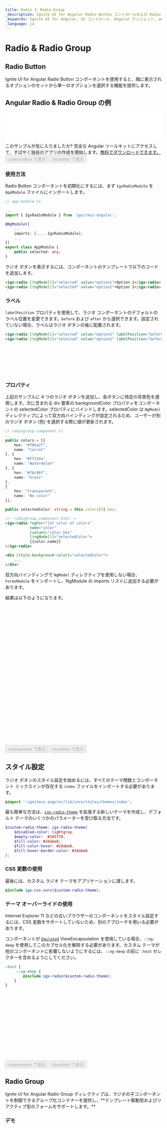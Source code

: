 ```yaml
---
title: Radio と Radio Group
_description: Ignite UI for Angular Radio Button コントロールおよび Radio Group コントロールは、テンプレート主導およびリアクティブ フォームで選択可能なオプションのリストを表示します。
_keywords: Ignite UI for Angular, UI コントロール, Angular ウィジェット, web ウィジェット, UI ウィジェット, Angular, ネイティブ Angular コンポーネント スィート, ネイティブ Angular コントロール, ネイティブ Angular コンポーネント ライブラリ, Angular Radio Button コンポーネント, Angular Radio Button コントロール, Angular Radio Group コンポーネント, Angular Radio Group コントロール
_language: ja
---
```


# Radio & Radio Group

## Radio Button
<p class="highlight">Ignite UI for Angular Radio Button コンポーネントを使用すると、隣に表示されるオプションのセットから単一のオプションを選択する機能を提供します。</p>

## Angular Radio & Radio Group の例
<div class="sample-container loading" style="height: 90px">
    <iframe id="form-elements-sample-iframe" src='{environment:demosBaseUrl}/data-entries/radio-sample-1' width="100%" height="100%" seamless="" frameborder="0" onload="onSampleIframeContentLoaded(this);" alt="Angular Radio & Radio Group の例"></iframe>
</div>
<p style="margin: 0;padding-top: 0.5rem">このサンプルが気に入りましたか? 完全な Angular ツールキットにアクセスして、すばやく独自のアプリの作成を開始します。<a class="no-external-icon mchNoDecorate trackCTA" target="_blank" href="https://jp.infragistics.com/products/ignite-ui-angular/download" data-xd-ga-action="Download" data-xd-ga-label="Ignite UI for Angular">無料でダウンロードできます。</a></p>
<div>
<button data-localize="codesandbox" disabled class="codesandbox-btn" data-iframe-id="form-elements-sample-iframe" data-demos-base-url="{environment:demosBaseUrl}">codesandbox で表示</button>
<button data-localize="stackblitz" disabled class="stackblitz-btn" data-iframe-id="form-elements-sample-iframe" data-demos-base-url="{environment:demosBaseUrl}">StackBlitz で表示</button>
</div>
<div class="divider--half"></div>

### 使用方法

Radio Button コンポーネントを初期化にするには、まず `IgxRadioModule` を `AppModule` ファイルにインポートします。

```typescript
// app.module.ts

...
import { IgxRadioModule } from 'igniteui-angular';

@NgModule({
    ...
    imports: [..., IgxRadioModule],
    ...
})
export class AppModule {
    public selected: any;
}
```

ラジオ ボタンを表示するには、コンポーネントのテンプレートで以下のコードを追加します。

```html
<igx-radio [(ngModel)]="selected" value="option1">Option 1</igx-radio>
<igx-radio [(ngModel)]="selected" value="option2">Option 2</igx-radio>
```

### ラベル

`labelPosition` プロパティを使用して、ラジオ コンポーネントのデフォルトのラベル位置を変更できます。`before` および `after` から選択できます。設定されていない場合、ラベルはラジオ ボタンの後に配置されます。

```html
<igx-radio [(ngModel)]="selected" value="option1" labelPosition="before">Option 1</igx-radio>
<igx-radio [(ngModel)]="selected" value="option2" labelPosition="before">Option 2</igx-radio>
```

<div class="sample-container loading" style="height: 90px">
    <iframe id="radio-sample-3-iframe" data-src='{environment:demosBaseUrl}/data-entries/radio-sample-3' width="100%" height="100%" seamless frameBorder="0" class="lazyload"></iframe>
</div>

### プロパティ
上記のサンプルに 4 つのラジオ ボタンを追加し、各ボタンに特定の背景色を適用します。次に含まれる div 要素の backgroundColor プロパティをコンポーネントの selectedColor プロパティにバインドします。selectedColor は `NgModel` ディレクティブによって双方向バインディングが設定されるため、ユーザーが別のラジオ ボタン (色) を選択する際に値が更新されます。

```typescript
// radiogroup.component.ts
...
public colors = [{
    hex: "#f06a2f",
    name: "Carrot"
}, {
    hex: "#ff134a",
    name: "Watermelon"
}, {
    hex: "#7bc96f",
    name: "Grass"
},
{
    hex: "transparent",
    name: "No color"
}];

public selectedColor: string = this.colors[3].hex;
```

```html
<!--radiogroup.component.html-->
<igx-radio *ngFor="let color of colors" 
           name="color" 
           [value]="color.hex" 
           [(ngModel)]="selectedColor">
           {{color.name}}
</igx-radio>

<div [style.background-color]="selectedColor">
    ...
</div>
```

双方向バインディングで `NgModel` ディレクティブを使用しない場合、`FormsModule` をインポートし、NgModule の imports リストに追加する必要があります。

結果は以下のようになります。

<div class="sample-container loading" style="height: 450px">
    <iframe id="radio-sample-2-iframe" data-src='{environment:demosBaseUrl}/data-entries/radio-sample-2' width="100%" height="100%" seamless frameBorder="0" class="lazyload"></iframe>
</div>
<div>
<button data-localize="codesandbox" disabled class="codesandbox-btn" data-iframe-id="radio-sample-2-iframe" data-demos-base-url="{environment:demosBaseUrl}">codesandbox で表示</button>
<button data-localize="stackblitz" disabled class="stackblitz-btn" data-iframe-id="radio-sample-2-iframe" data-demos-base-url="{environment:demosBaseUrl}">StackBlitz で表示</button>
</div>

## スタイル設定

ラジオ ボタンのスタイル設定を始めるには、すべてのテーマ関数とコンポーネント ミックスインが存在する `index` ファイルをインポートする必要があります。

```scss
@import '~igniteui-angular/lib/core/styles/themes/index';
``` 

最も簡単な方法は、[`igx-radio-theme`]({environment:sassApiUrl}/index.html#function-igx-radio-theme) を拡張する新しいテーマを作成し、デフォルト テーマのいくつかのパラメーターを受け取る方法です。


```scss
$custom-radio-theme: igx-radio-theme(
    $disabled-color: lightgray,
    $empty-color:  #345779,
    $fill-color: #2dabe8,
    $fill-color-hover: #2dabe8,
    $fill-hover-border-color: #2dabe8
);
```

### CSS 変数の使用

最後には、カスタム ラジオ テーマをアプリケーションに渡します。

```scss
@include igx-css-vars($custom-radio-theme);
```

### テーマ オーバーライドの使用

Internet Explorer 11 などの古いブラウザーのコンポーネントをスタイル設定するには、CSS 変数をサポートしていないため、別のアプローチを用いる必要があります。

コンポーネントが [`Emulated`](themes/component-themes.md#表示のカプセル化) ViewEncapsulation を使用している場合、`::ng-deep` を使用してこのカプセル化を解除する必要があります。カスタム テーマが他のコンポーネントに影響しないようにするには、`::ng-deep` の前に `:host` セレクターを含めるようにしてください。

```scss
:host {
     ::ng-deep {
        @include igx-radio($custom-radio-theme);
    }
}
```

<div class="sample-container loading" style="height: 220px">
    <iframe id="radio-styling-sample-iframe" data-src='{environment:demosBaseUrl}/data-entries/radio-styling-sample' width="100%" height="100%" seamless frameBorder="0" class="lazyload no-theming"></iframe>
</div>
<div>
<button data-localize="codesandbox" disabled class="codesandbox-btn" data-iframe-id="radio-styling-sample-iframe" data-demos-base-url="{environment:demosBaseUrl}">codesandbox で表示</button>
<button data-localize="stackblitz" disabled class="stackblitz-btn" data-iframe-id="radio-styling-sample-iframe" data-demos-base-url="{environment:demosBaseUrl}">StackBlitz で表示</button>
</div>
<div class="divider--half"></div>

## Radio Group
<p class="highlight">Ignite UI for Angular Radio Group ディレクティブは、ラジオの子コンポーネントを制御できるグループ化コンテナーを提供し、**テンプレート駆動型およびリアクティブ型のフォームをサポートします。**</p>
<div class="divider"></div>

### デモ
<div class="sample-container loading" style="height: 360px">
    <iframe id="radio-group-sample-iframe" data-src='{environment:demosBaseUrl}/data-entries/radio-group-sample' width="100%" height="100%" seamless frameBorder="0" class="lazyload"></iframe>
</div>
<div>
<button data-localize="codesandbox" disabled class="codesandbox-btn" data-iframe-id="radio-group-sample-iframe" data-demos-base-url="{environment:demosBaseUrl}">codesandbox で表示</button>
<button data-localize="stackblitz" disabled class="stackblitz-btn" data-iframe-id="radio-group-sample-iframe" data-demos-base-url="{environment:demosBaseUrl}">StackBlitz で表示</button>
</div>
<div class="divider--half"></div>

### 使用方法

Radio Group ディレクティブが `NgModule` としてエクスポートされるため、アプリケーションで **app.module.ts** ファイルの `IgxRadioModule` をインポートする必要があります。

```typescript
// app.module.ts
...
import { IgxRadioModule } from 'igniteui-angular';

@NgModule({
    ...
    imports: [..., IgxRadioModule],
    ...
})
```

まず、[`igxRadioGroup`]({environment:angularApiUrl}/classes/igxradiogroupdirective.html) を作成し、いくつかの [`igxRadio`]({environment:angularApiUrl}/classes/igxradiocomponent.html) コンポーネントを追加します。

ラジオ グループの [`name`]({environment:angularApiUrl}/classes/igxradiogroupdirective.html#name) プロパティの設定は**必須**であることに注意してください。

```html
<!--radio-group.component.html-->
<igx-radio-group name="fruitsRadioGroup">
    <igx-radio *ngFor="let fruit of fruits" value="{{fruit}}">
        {{fruit}}
    </igx-radio>
</igx-radio-group>
```

```typescript
// radio-group.component.ts
public fruits = ["Apple", "Mango", "Banana", "Orange"];
```

## API リファレンス
<div class="divider--half"></div>

* [IgxRadioGroupDirective]({environment:angularApiUrl}/classes/igxradiogroupdirective.html)
* [IgxRadioComponent]({environment:angularApiUrl}/classes/igxradiocomponent.html)
* [IgxRadioComponent スタイル]({environment:sassApiUrl}/index.html#function-igx-radio-theme)

## その他のリソース
<div class="divider--half"></div>

コミュニティに参加して新しいアイデアをご提案ください。

* [Ignite UI for Angular **フォーラム** (英語)](https://www.infragistics.com/community/forums/f/ignite-ui-for-angular)
* [Ignite UI for Angular **GitHub** (英語)](https://github.com/IgniteUI/igniteui-angular)
